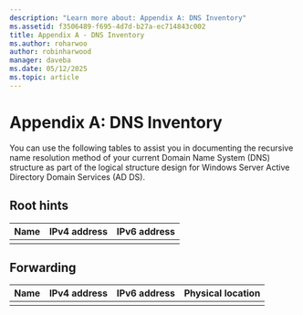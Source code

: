 ```yaml
---
description: "Learn more about: Appendix A: DNS Inventory"
ms.assetid: f3506489-f695-4d7d-b27a-ec714843c002
title: Appendix A - DNS Inventory
ms.author: roharwoo
author: robinharwood
manager: daveba
ms.date: 05/12/2025
ms.topic: article
---
```


# Appendix A: DNS Inventory

You can use the following tables to assist you in documenting the recursive name resolution method of your current Domain Name System (DNS) structure as part of the logical structure design for Windows Server Active Directory Domain Services (AD DS).

## Root hints

|Name|IPv4 address|IPv6 address|
|--------|----------------|----------------|
||||

## Forwarding

|Name|IPv4 address|IPv6 address|Physical location|
|--------|----------------|----------------|---------------------|
|||||
